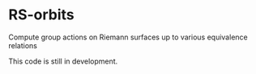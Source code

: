 # RS-orbits
Compute group actions on Riemann surfaces up to various equivalence relations

This code is still in development.
